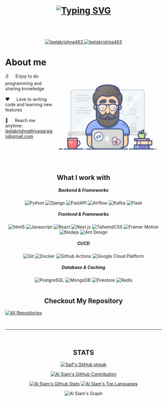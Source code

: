 <!-- <a href="https://komarev.com/ghpvc/?username=leelakrishna463">
  <img align="right" src="https://komarev.com/ghpvc/?username=leelakrishna463&label=Visitors&color=0e75b6&style=flat" alt="Profile visitor" />
</a> -->

<!-- Intro  -->
<h1 align="center">
    <a href="https://git.io/typing-svg"><img src="https://readme-typing-svg.herokuapp.com?font=Caveat&size=30&duration=3000&pause=1000&color=2DBA4E&center=true&vCenter=true&repeat=false&random=false&width=435&lines=Hello+There!;I+am+Leelakrishna+Thiyagarajan" alt="Typing SVG" /></a>
</h1>

<h4 align="center"> 
  <samp style="color: #fafbfc;">
    「 Software Engineer from <b>Bangalore, India</b> 」
    <br>
    <br>
  </samp>
</h4>

<p align="center">
<a href="https://the-spirit-wing.info" target="_blank">
  <img src="https://img.shields.io/badge/Portfolio-2b3137?style=for-the-badge&logo=radar&logoColor=white" alt="leelakrishna463" />
 </a>
 <a href="https://linkedin.com/in/leelakrishna-thiyagarajan" target="_blank">
  <img src="https://img.shields.io/badge/LinkedIn-2b3137?style=for-the-badge&logo=linkedin&logoColor=white" alt="leelakrishna463"/>
 </a>
<br />

<!-- About Section -->

# About me

<p>
 <img align="right" width="350" src="/assets/programmer.gif" alt="Coding gif" />
  
 ✌️ &emsp; Enjoy to do programming and sharing knowledge <br/><br/>
 ❤️ &emsp; Love to writing code and learning new features<br/><br/>
 📧 &emsp; Reach me anytime: leelakrishnathiyagarajan@gmail.com<br/><br/>

</p>

<br/>
<br/>
<br/>

<center><h2>What I work with</h2><Center>

<center><h5>Backend & Frameworks</h5>
  <img style="display:inline" alt="Python" src="https://img.shields.io/badge/Python-ffffff?style=flat-square&logo=python&logoColor=black" />
  <img alt="Django" src="https://img.shields.io/badge/Django-ffffff?style=flat-square&logo=django&logoColor=black" />
  <img alt="FastAPI" src="https://img.shields.io/badge/FastAPI-ffffff?style=flat-square&logo=fastapi&logoColor=black" />
  <img alt="Airflow" src="https://img.shields.io/badge/Airflow-ffffff?style=flat-square&logo=apache-airflow&logoColor=black" />
  <img alt="Kafka" src="https://img.shields.io/badge/Kafka-ffffff?style=flat-square&logo=apache-kafka&logoColor=black" />
  <img alt="Flask" src="https://img.shields.io/badge/Flask-ffffff?style=flat-square&logo=flask&logoColor=black" />
</center>

<center><h5>Frontend & Frameworks</h5>
<img alt="html5" src="https://img.shields.io/badge/HTML5-white?style=flat-square&logo=html5&logoColor=black" />
<img alt="Javascript" src="https://img.shields.io/badge/Javascript-white?style=flat-square&logo=javascript&logoColor=black" /> 
<img alt="React" src="https://img.shields.io/badge/React-ffffff?style=flat-square&logo=react&logoColor=black" />
<img alt="Next.js" src="https://img.shields.io/badge/NextJS-ffffff?style=flat-square&logo=nextdotjs&logoColor=black" />
<img alt="TailwindCSS" src="https://img.shields.io/badge/TailwindCSS-ffffff?style=flat-square&logo=tailwindcss&logoColor=black" />
<img alt="Framer Motion" src="https://img.shields.io/badge/Framer%20Motion-ffffff?style=flat-square&logo=framer&logoColor=black" />
<img alt="Nodejs" src="https://img.shields.io/badge/-Nodejs-white?style=flat-square&logo=Node.js&logoColor=black" />
<img alt="Ant Design" src="https://img.shields.io/badge/Ant%20Design-ffffff?style=flat-square&logo=antdesign&logoColor=black" />
</center>

<center>
<h5>CI/CD</h5>
<img alt="Git" src="https://img.shields.io/badge/Git-white?style=flat-square&logo=git&logoColor=black" />
<img alt="Docker" src="https://img.shields.io/badge/Docker-ffffff?style=flat-square&logo=docker&logoColor=black" />
<img alt="Github Actions" src="https://img.shields.io/badge/Github_Actions-ffffff?style=flat-square&logo=github-actions&logoColor=black" />
<img alt="Google Cloud Platform" src="https://img.shields.io/badge/Google_Cloud_Platform-ffffff?style=flat-square&logo=google-cloud&logoColor=black" />
</center>

<center>
<h5>Database & Caching</h5>
<img alt="PostgreSQL" src="https://img.shields.io/badge/Postgresql-white?style=flat-square&logo=postgresql&logoColor=black" />
<img alt="MongoDB" src="https://img.shields.io/badge/MongoDB-white?style=flat-square&logo=mongodb&logoColor=black" />
<img alt="Firestore" src="https://img.shields.io/badge/Firestore-white?style=flat-square&logo=firebase&logoColor=black" />
<img alt="Redis" src="https://img.shields.io/badge/Redis-white?style=flat-square&logo=redis&logoColor=black" />
</center>

<br/>

## Checkout My Repository
<p align="left">
  <a href="https://github.com/leelakrishna463?tab=repositories" target="_blank"><img alt="All Repositories" title="All Repositories" src="https://img.shields.io/badge/-All%20Repos-2962FF?style=for-the-badge&logo=koding&logoColor=white"/></a>
</p>

<br/>
<hr/>
<br/>

## STATS

<p align="center">
  <a href="https://github.com/leelakrishna463">
    <img src="https://github-readme-streak-stats.herokuapp.com/?user=leelakrishna463&theme=radical&border=7F3FBF&background=0D1117" alt="Saif's GitHub streak"/>
  </a>
</p>

<p align="center">
  <a href="https://github.com/leelakrishna463">
    <img src="https://github-profile-summary-cards.vercel.app/api/cards/profile-details?username=leelakrishna463&theme=radical" alt="Al Siam's GitHub Contribution"/>
  </a>
</p>

<a> 
    <a href="https://github.com/leelakrishna463"><img alt="Al Siam's Github Stats" src="https://denvercoder1-github-readme-stats.vercel.app/api?username=leelakrishna463&show_icons=true&count_private=true&theme=react&border_color=7F3FBF&bg_color=0D1117&title_color=F85D7F&icon_color=F8D866" height="192px" width="49.5%"/></a>
  <a href="https://github.com/leelakrishna463"><img alt="Al Siam's Top Languages" src="https://denvercoder1-github-readme-stats.vercel.app/api/top-langs/?username=leelakrishna463&langs_count=8&layout=compact&theme=react&border_color=7F3FBF&bg_color=0D1117&title_color=F85D7F&icon_color=F8D866" height="192px" width="49.5%"/></a>
  <br/>
</a>

![Al Siam's Graph](https://github-readme-activity-graph.vercel.app/graph?username=leelakrishna463&custom_title=Al%20Siam's%20GitHub%20Activity%20Graph&bg_color=0D1117&color=7F3FBF&line=7F3FBF&point=7F3FBF&area_color=FFFFFF&title_color=FFFFFF&area=true)
